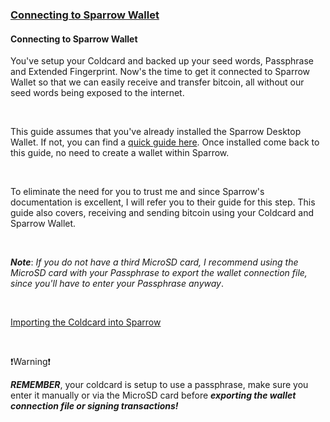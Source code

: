 ### [Connecting to Sparrow Wallet](#intermediate-connecting-to-sparrow)

<h4 class="text-2xl pb-4 text-[#f7931a] font-semibold">Connecting to Sparrow Wallet</h4>

You've setup your Coldcard and backed up your seed words, Passphrase and Extended Fingerprint. Now's the time to get it connected to Sparrow Wallet so that 
we can easily receive and transfer bitcoin, all without our seed words being exposed to the internet.

<br>

This guide assumes that you've already installed the Sparrow Desktop Wallet. If not, you can find a <a class="text-[#8cb4ff] underline-offset-auto font-semibold" href="/guides/basic/desktop">quick guide here</a>.
Once installed come back to this guide, no need to create a wallet within Sparrow.

<br>

To eliminate the need for you to trust me and since Sparrow's documentation is excellent, I will refer you to their guide for this step. This guide also covers, receiving and sending
bitcoin using your Coldcard and Sparrow Wallet. 

<br>

***Note***: *If you do not have a third MicroSD card, I recommend using the MicroSD card with your Passphrase to export the wallet connection file, since you'll have to enter your Passphrase anyway*.

<br>

<a class="text-[#8cb4ff] underline-offset-auto font-semibold text-lg" href="https://sparrowwallet.com/docs/coldcard-wallet.html#importing-the-coldcard-into-sparrow" target="_blank">Importing the Coldcard into Sparrow</a>

<br>

<p class="text-xl pb-4 font-semibold">❗Warning❗</p>

***REMEMBER***, your coldcard is setup to use a passphrase, make sure you enter it manually or via the MicroSD card before ***exporting the wallet connection file or signing transactions!***
